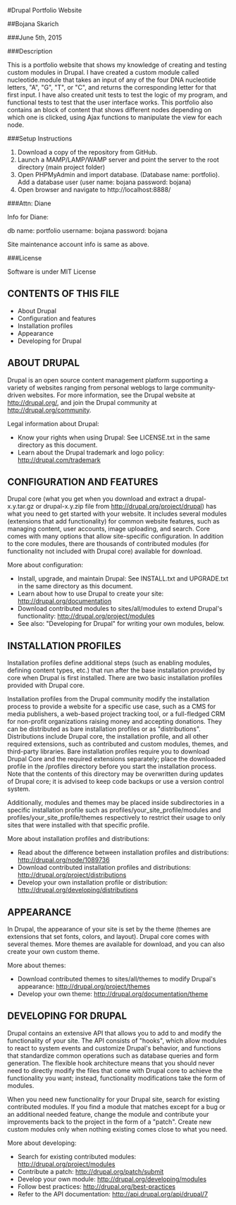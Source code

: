 
#Drupal Portfolio Website 

##Bojana Skarich

###June 5th, 2015

###Description

This is a portfolio website that shows my knowledge of creating and testing custom modules in Drupal. I have created a custom module called nucleotide.module that takes an input of any of the four DNA nucleotide letters, "A", "G", "T", or "C", and returns the corresponding letter for that first input. I have also created unit tests to test the logic of my program, and functional tests to test that the user interface works. This portfolio also contains an block of content that shows different nodes depending on which one is clicked, using Ajax functions to manipulate the view for each node. 

###Setup Instructions

1. Download a copy of the repository from GitHub.
2. Launch a MAMP/LAMP/WAMP server and point the server to the root directory (main project folder)
3. Open PHPMyAdmin and import database. (Database name: portfolio). Add a database user (user name: bojana password: bojana)
4. Open browser and navigate to http://localhost:8888/

###Attn: Diane

Info for Diane:

db name: portfolio
username: bojana
password: bojana

Site maintenance account info is same as above.

###License

Software is under MIT License


CONTENTS OF THIS FILE
---------------------

 * About Drupal
 * Configuration and features
 * Installation profiles
 * Appearance
 * Developing for Drupal

ABOUT DRUPAL
------------

Drupal is an open source content management platform supporting a variety of
websites ranging from personal weblogs to large community-driven websites. For
more information, see the Drupal website at http://drupal.org/, and join the
Drupal community at http://drupal.org/community.

Legal information about Drupal:
 * Know your rights when using Drupal:
   See LICENSE.txt in the same directory as this document.
 * Learn about the Drupal trademark and logo policy:
   http://drupal.com/trademark

CONFIGURATION AND FEATURES
--------------------------

Drupal core (what you get when you download and extract a drupal-x.y.tar.gz or
drupal-x.y.zip file from http://drupal.org/project/drupal) has what you need to
get started with your website. It includes several modules (extensions that add
functionality) for common website features, such as managing content, user
accounts, image uploading, and search. Core comes with many options that allow
site-specific configuration. In addition to the core modules, there are
thousands of contributed modules (for functionality not included with Drupal
core) available for download.

More about configuration:
 * Install, upgrade, and maintain Drupal:
   See INSTALL.txt and UPGRADE.txt in the same directory as this document.
 * Learn about how to use Drupal to create your site:
   http://drupal.org/documentation
 * Download contributed modules to sites/all/modules to extend Drupal's
   functionality:
   http://drupal.org/project/modules
 * See also: "Developing for Drupal" for writing your own modules, below.

INSTALLATION PROFILES
---------------------

Installation profiles define additional steps (such as enabling modules,
defining content types, etc.) that run after the base installation provided
by core when Drupal is first installed. There are two basic installation
profiles provided with Drupal core.

Installation profiles from the Drupal community modify the installation process
to provide a website for a specific use case, such as a CMS for media
publishers, a web-based project tracking tool, or a full-fledged CRM for
non-profit organizations raising money and accepting donations. They can be
distributed as bare installation profiles or as "distributions". Distributions
include Drupal core, the installation profile, and all other required
extensions, such as contributed and custom modules, themes, and third-party
libraries. Bare installation profiles require you to download Drupal Core and
the required extensions separately; place the downloaded profile in the
/profiles directory before you start the installation process. Note that the
contents of this directory may be overwritten during updates of Drupal core;
it is advised to keep code backups or use a version control system.

Additionally, modules and themes may be placed inside subdirectories in a
specific installation profile such as profiles/your_site_profile/modules and
profiles/your_site_profile/themes respectively to restrict their usage to only
sites that were installed with that specific profile.

More about installation profiles and distributions:
 * Read about the difference between installation profiles and distributions:
   http://drupal.org/node/1089736
 * Download contributed installation profiles and distributions:
   http://drupal.org/project/distributions
 * Develop your own installation profile or distribution:
   http://drupal.org/developing/distributions

APPEARANCE
----------

In Drupal, the appearance of your site is set by the theme (themes are
extensions that set fonts, colors, and layout). Drupal core comes with several
themes. More themes are available for download, and you can also create your own
custom theme.

More about themes:
 * Download contributed themes to sites/all/themes to modify Drupal's
   appearance:
   http://drupal.org/project/themes
 * Develop your own theme:
   http://drupal.org/documentation/theme

DEVELOPING FOR DRUPAL
---------------------

Drupal contains an extensive API that allows you to add to and modify the
functionality of your site. The API consists of "hooks", which allow modules to
react to system events and customize Drupal's behavior, and functions that
standardize common operations such as database queries and form generation. The
flexible hook architecture means that you should never need to directly modify
the files that come with Drupal core to achieve the functionality you want;
instead, functionality modifications take the form of modules.

When you need new functionality for your Drupal site, search for existing
contributed modules. If you find a module that matches except for a bug or an
additional needed feature, change the module and contribute your improvements
back to the project in the form of a "patch". Create new custom modules only
when nothing existing comes close to what you need.

More about developing:
 * Search for existing contributed modules:
   http://drupal.org/project/modules
 * Contribute a patch:
   http://drupal.org/patch/submit
 * Develop your own module:
   http://drupal.org/developing/modules
 * Follow best practices:
   http://drupal.org/best-practices
 * Refer to the API documentation:
   http://api.drupal.org/api/drupal/7
